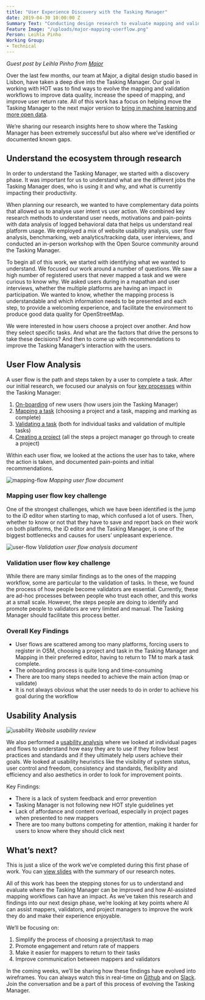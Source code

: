 ```yaml
---
title: "User Experience Discovery with the Tasking Manager"
date: 2019-04-30 10:00:00 Z
Summary Text: "Conducting design research to evaluate mapping and validation workflows within the Tasking Manager."
Feature Image: "/uploads/major-mapping-userflow.png"
Person: Leihla Pinho
Working Group:
- Technical
---
```


_Guest post by Leihla Pinho from [Major](http://wegomajor.com/)_

Over the last few months, our team at Major, a digital design studio based in Lisbon, have taken a deep dive into the Tasking Manager. Our goal in working with HOT was to find ways to evolve the mapping and validation workflows to improve data quality, increase the speed of mapping, and improve user return rate. All of this work has a focus on helping move the Tasking Manager to the next major version to [bring in machine learning and more open data](https://www.hotosm.org/updates/bringing-machine-learning-and-open-data-to-the-tasking-manager/). 

We’re sharing our research insights here to show where the Tasking Manager has been extremely successful but also where we’ve identified or documented known gaps. 

## Understand the ecosystem through research

In order to understand the Tasking Manager, we started with a discovery phase. It was important for us to understand what are the different jobs the Tasking Manager does, who is using it and why, and what is currently impacting their productivity. 

When planning our research, we wanted to have complementary data points that allowed us to analyse user intent vs user action. We combined key research methods to understand user needs, motivations and pain-points with data analysis of logged behavioral data that helps us understand real platform usage. We employed a mix of website usability analysis, user flow analysis, benchmarking, web analytics/tracking data, user interviews, and conducted an in-person workshop with the Open Source community around the Tasking Manager.

To begin all of this work, we started with identifying what we wanted to understand. We focused our work around a number of questions. We saw a high number of registered users that never mapped a task and we were curious to know why. We asked users during in a mapathan and user interviews, whether the multiple platforms are having an impact in participation. We wanted to know, whether the mapping process is understandable and which information needs to be presented and each step, to provide a welcoming experience, and facilitate the environment to produce good data quality for OpenStreetMap.

We were interested in how users choose a project over another. And how they select specific tasks. And what are the factors that drive the persons to take these decisions? And then to come up with recommendations to improve the Tasking Manager’s interaction with the users.

## User Flow Analysis

A user flow is the path and steps taken by a user to complete a task. After our initial research, we focused our analysis on four [key processes](https://invis.io/TVRRBVF7DKW) within the Tasking Manager:

1. [On-boarding](https://projects.invisionapp.com/share/W3Q5Q01MYNE#/screens/342897260) of new users (how users join the Tasking Manager)
2. [Mapping a task](https://projects.invisionapp.com/share/W3Q5Q01MYNE#/screens/342897259) (choosing a project and a task, mapping and marking as complete)
3. [Validating a task](https://projects.invisionapp.com/share/W3Q5Q01MYNE#/screens/342897258) (both for individual tasks and validation of multiple tasks)
4. [Creating a project](https://projects.invisionapp.com/share/W3Q5Q01MYNE#/screens/342897257) (all the steps a project manager go through to create a project)

Within each user flow, we looked at the actions the user has to take, where the action is taken, and documented pain-points and initial recommendations. 

![mapping-flow](/uploads/major-mapping-userflow.png)
*Mapping user flow document*

### Mapping user flow key challenge 

One of the strongest challenges, which we have been identified is the jump to the iD editor when starting to map, which confused a lot of users. Then, whether to know or not that they have to save and report back on their work on both platforms, the iD editor and the Tasking Manager, is one of the biggest bottlenecks and causes for users’ unpleasant experience.

![user-flow](/uploads/major-validation-userflow.png)
*Validation user flow analysis document*

### Validation user flow key challenge

While there are many similar findings as to the ones of the mapping workflow, some are particular to the validation of tasks. In these, we found the process of how people become validators are essential. Currently, these are ad-hoc processes between people who trust each other, and this works at a small scale. However, the steps people are doing to identify and promote people to validators are very limited and manual. The Tasking Manager should facilitate this process better.

### Overall Key Findings

* User flows are scattered among too many platforms, forcing users to register in OSM, choosing a project and task in the Tasking Manager and Mapping in their preferred editor, having to return to TM to mark a task complete.
* The onboarding process is quite long and time-consuming
* There are too many steps needed to achieve the main action (map or validate)
* It is not always obvious what the user needs to do in order to achieve his goal during the workflow

## Usability Analysis

![usability](/uploads/major-usability.jpg)
*Website usability review*

We also performed a [usability analysis](https://invis.io/TAQL0SMCXH3) where we looked at individual pages and flows to understand how easy they are to use if they follow best practices and standards and if they ultimately help users achieve their goals. We looked at usability heuristics like the visibility of system status, user control and freedom, consistency and standards, flexibility and efficiency and also aesthetics in order to look for improvement points.

Key Findings:

* There is a lack of system feedback and error prevention
* Tasking Manager is not following new HOT style guidelines yet
* Lack of affordance and content overload, especially in project pages when presented to new mappers
* There are too many buttons competing for attention, making it harder for users to know where they should click next

## What’s next?

This is just a slice of the work we’ve completed during this first phase of work. You can [view slides](https://docs.google.com/presentation/d/1H9uM0gJyAcScrHoeJQug9sVwl_AX2M_FX0ipr6RydLY/edit?usp=sharing) with the summary of our research notes. 

All of this work has been the stepping stones for us to understand and evaluate where the Tasking Manager can be improved and how AI-assisted mapping workflows can have an impact. As we’ve taken this research and findings into our next design phase, we’re looking at key points where AI can assist mappers, validators, and project managers to improve the work they do and make their experience enjoyable. 

We’ll be focusing on:

1. Simplify the process of choosing a project/task to map
2. Promote engagement and return rate of mappers 
3. Make it easier for mappers to return to their tasks
4. Improve communication between mappers and validators 

In the coming weeks, we’ll be sharing how these findings have evolved into wireframes. You can always watch this in real-time on [Github](https://github.com/hotosm/tasking-manager) and on [Slack](http://slack.hotosm.org). Join the conversation and be a part of this process of evolving the Tasking Manager.

